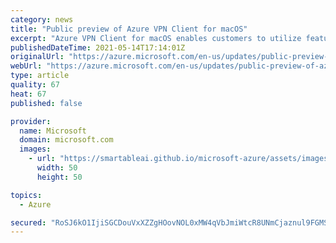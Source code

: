 ```yaml
---
category: news
title: "Public preview of Azure VPN Client for macOS"
excerpt: "Azure VPN Client for macOS enables customers to utilize features of Azure AD natively, such as multi-factor authentication, Conditional Access, and user-based policies for their Mac clients."
publishedDateTime: 2021-05-14T17:14:01Z
originalUrl: "https://azure.microsoft.com/en-us/updates/public-preview-of-azure-vpn-client-for-macos/"
webUrl: "https://azure.microsoft.com/en-us/updates/public-preview-of-azure-vpn-client-for-macos/"
type: article
quality: 67
heat: 67
published: false

provider:
  name: Microsoft
  domain: microsoft.com
  images:
    - url: "https://smartableai.github.io/microsoft-azure/assets/images/organizations/microsoft.com-50x50.jpg"
      width: 50
      height: 50

topics:
  - Azure

secured: "RoSJ6kO1IjiSGCDouVxXZZgHOovNOL0xMW4qVbJmiWtcR8UNmCjaznul9FGMSHYK3dls8ebmrtpt5Es37cKHZxAkjShM+jHmF7vQLGpDsE7uS3Ctf5GHMjJj8okq49ZhSPQFarHawCcW5oy0ywtVu9xFDw8vxkFHWKeppfJFsLWorhcyaiwjPNtMXj4NVI/GmsSDvhz8dMu5Owj+KxWTIYia3o5gkWAjEm+Liwzt7mlLrwJs52y5rc+Eeb1unyVrW4Xu4wlTI65R5L1fgBOZXdb6LgjZMebewhmthn4dLOqmDIuzzLfGeQWC0/jDl0V7c34zyt1I6nbvHP81S1jfgtmL9h0jTEW7Lcra6SsZPRc=;WTt3SyQFZ5gwSc1kc6xVGw=="
---
```


